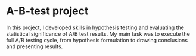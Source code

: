 # A-B-test project


In this project, I developed skills in hypothesis testing and evaluating the statistical significance of A/B test results. My main task was to execute the full A/B testing cycle, from hypothesis formulation to drawing conclusions and presenting results.

